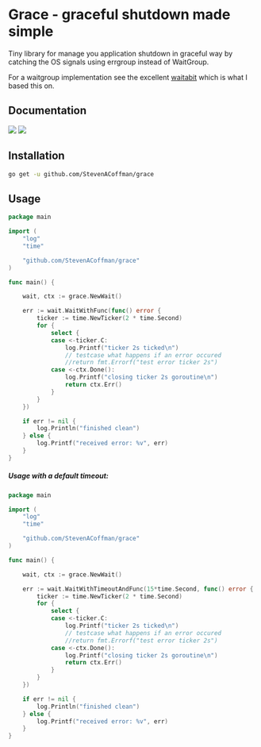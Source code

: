 # Grace - graceful shutdown made simple

Tiny library for manage you application shutdown in graceful way by catching the OS signals using errgroup instead of WaitGroup.

For a waitgroup implementation see the excellent [waitabit](https://github.com/heartwilltell/waitabit/) which is what I based this on. 

## Documentation

[![](https://goreportcard.com/badge/github.com/StevenACoffman/grace)](https://goreportcard.com/report/github.com/StevenACoffman/grace)
[![](https://godoc.org/github.com/StevenACoffman/grace?status.svg)](https://godoc.org/github.com/StevenACoffman/grace)

## Installation

```bash
go get -u github.com/StevenACoffman/grace
```

## Usage
```go
package main

import (
	"log"
	"time"

	"github.com/StevenACoffman/grace"
)

func main() {

	wait, ctx := grace.NewWait()

	err := wait.WaitWithFunc(func() error {
		ticker := time.NewTicker(2 * time.Second)
		for {
			select {
			case <-ticker.C:
				log.Printf("ticker 2s ticked\n")
				// testcase what happens if an error occured
				//return fmt.Errorf("test error ticker 2s")
			case <-ctx.Done():
				log.Printf("closing ticker 2s goroutine\n")
				return ctx.Err()
			}
		}
	})

	if err != nil {
		log.Println("finished clean")
	} else {
		log.Printf("received error: %v", err)
	}
}

```

##### Usage with a default timeout:

```go
package main

import (
	"log"
	"time"

	"github.com/StevenACoffman/grace"
)

func main() {

	wait, ctx := grace.NewWait()

	err := wait.WaitWithTimeoutAndFunc(15*time.Second, func() error {
		ticker := time.NewTicker(2 * time.Second)
		for {
			select {
			case <-ticker.C:
				log.Printf("ticker 2s ticked\n")
				// testcase what happens if an error occured
				//return fmt.Errorf("test error ticker 2s")
			case <-ctx.Done():
				log.Printf("closing ticker 2s goroutine\n")
				return ctx.Err()
			}
		}
	})

	if err != nil {
		log.Println("finished clean")
	} else {
		log.Printf("received error: %v", err)
	}
}

```

